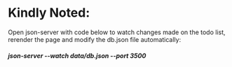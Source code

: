 # Kindly Noted:
Open json-server with code below to watch changes made on the todo list, rerender the page and modify the db.json file automatically:
##### json-server --watch data/db.json --port 3500
